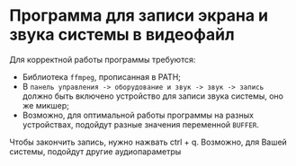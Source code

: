 # Программа для записи экрана и звука системы в видеофайл
Для корректной работы программы требуются:
* Библиотека ``ffmpeg``, прописанная в PATH;
* В  ``панель управления -> оборудование и звук -> звук -> запись`` должно быть включено устройство для записи звука системы, оно же микшер;
* Возможно, для оптимальной работы программы на разных устройствах, подойдут разные значения переменной ``BUFFER``.

Чтобы закончить запись, нужно нажвать ctrl + q.
Возможно, для Вашей системы, подойдут другие аудиопараметры